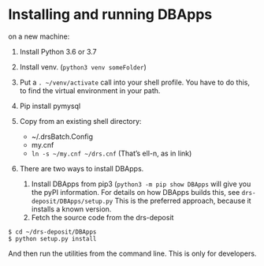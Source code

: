 # Installing and running  DBApps 
on a new machine:
1. Install Python 3.6 or 3.7
1. Install venv. (`python3 venv someFolder`) 
1. Put a `. ~/venv/activate`  call into your shell profile. You have to do this, to find 
the virtual environment in your path.
1. Pip install pymysql
1. Copy from an existing shell directory:
    * ~/.drsBatch.Config
    * my.cnf
    * `ln -s ~/my.cnf ~/drs.cnf` (That’s ell-n, as in link)

1. There are two ways to install DBApps.
   1. Install DBApps from pip3 (`python3 -m pip show DBApps` will give you the pyPI information.
   For details on how DBApps builds this, see `drs-deposit/DBApps/setup.py` This is the preferred approach, because it 
   installs a known version.
   1. Fetch the source code from the drs-deposit 
```
$ cd ~/drs-deposit/DBApps
$ python setup.py install
```
And then run the utilities from the command line. This is only for developers.
